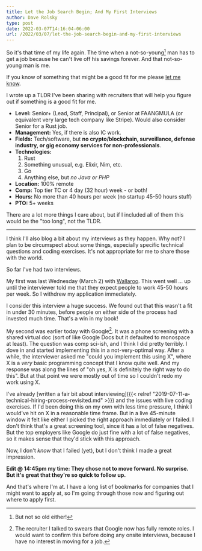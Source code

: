 ```yaml
---
title: Let the Job Search Begin; And My First Interviews
author: Dave Rolsky
type: post
date: 2022-03-07T14:16:04-06:00
url: /2022/03/07/let-the-job-search-begin-and-my-first-interviews
---
```


So it's that time of my life again. The time when a not-so-young[^1] man has to
get a job because he can't live off his savings forever. And that not-so-young
man is me.

If you know of something that might be a good fit for me please [let me
know](mailto:autarch@urth.org).

I wrote up a TLDR I've been sharing with recruiters that will help you figure
out if something is a good fit for me.

* **Level:** Senior+ (Lead, Staff, Principal), or Senior at FAANGMULA (or
  equivalent very large tech company like Stripe). Would also consider Senior
  for a Rust job.
* **Management:** Yes, if there is also IC work.
* **Fields:** Tech/software, but **no crypto/blockchain, surveillance, defense
  industry, or gig economy services for non-professionals**.
* **Technologies:**
    1. Rust
    2. Something unusual, e.g. Elixir, Nim, etc.
    3. Go
    4. Anything else, but *no Java or PHP*
* **Location:** 100% remote
* **Comp:** Top tier TC or 4 day (32 hour) week - or both!
* **Hours:** No more than 40 hours per week (no startup 45-50 hours stuff)
* **PTO:** 5+ weeks

There are a lot more things I care about, but if I included all of them this
would be the "too long", not the TLDR.

----

I think I'll also blog a bit about my interviews as they happen. Why not? I
plan to be circumspect about some things, especially specific technical
questions and coding exercises. It's not appropriate for me to share those
with the world.

So far I've had two interviews.

My first was last Wednesday (March 2) with
[Wallaroo](https://www.wallaroo.ai/). This went well ... up until the
interviewer told me that they expect people to work 45-50 hours per week. So I
withdrew my application immediately.

I consider this interview a huge success. We found out that this wasn't a fit
in under 30 minutes, before people on either side of the process had invested
much time. That's a win in my book!

My second was earlier today with Google[^2]. It was a phone screening with a
shared virtual doc (sort of like Google Docs but it defaulted to monospace at
least). The question was comp sci-ish, and I think I did pretty terribly. I
dove in and started implementing this in a not-very-optimal way. After a
while, the interviewer asked me "could you implement this using X", where X is
a _very_ basic programming concept that I know quite well. And my response was
along the lines of "oh yes, X is definitely the right way to do this". But at
that point we were mostly out of time so I couldn't redo my work using X.

I've already [written a fair bit about interviewing]({{< relref
"2019-07-11-a-technical-hiring-process-revisited.md" >}}) and the issues with
live coding exercises. If I'd been doing this on my own with less time
pressure, I think I would've hit on X in a reasonable time frame. But in a
live 45-minute window it felt like either I picked the right approach
immediately or I failed. I don't think that's a great screening tool, since it
has a lot of false negatives. But the top employers like Google do just fine
with a lot of false negatives, so it makes sense that they'd stick with this
approach.

Now, I don't _know_ that I failed (yet), but I don't think I made a great
impression.

**Edit @ 14:45pm my time: They chose not to move forward. No surprise. But
it's great that they're so quick to follow up.**

And that's where I'm at. I have a long list of bookmarks for companies that I
might want to apply at, so I'm going through those now and figuring out where
to apply first.

[^1]: But not so old either!

[^2]: The recruiter I talked to swears that Google now has fully remote
    roles. I would want to confirm this before doing any onsite interviews,
    because I have no interest in moving for a job.

